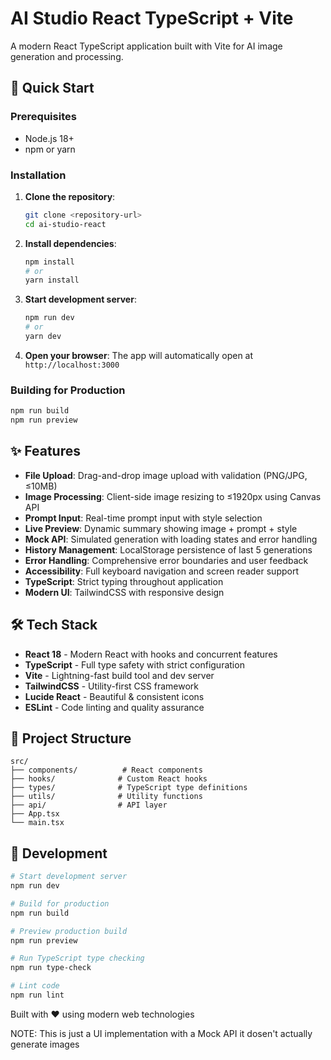 # AI Studio React TypeScript + Vite

A modern React TypeScript application built with Vite for AI image generation and processing.

## 🚀 Quick Start

### Prerequisites
- Node.js 18+ 
- npm or yarn

### Installation

1. **Clone the repository**:
   ```bash
   git clone <repository-url>
   cd ai-studio-react
   ```

2. **Install dependencies**:
   ```bash
   npm install
   # or
   yarn install
   ```

3. **Start development server**:
   ```bash
   npm run dev
   # or
   yarn dev
   ```

4. **Open your browser**:
   The app will automatically open at `http://localhost:3000`

### Building for Production

```bash
npm run build
npm run preview
```

## ✨ Features

- **File Upload**: Drag-and-drop image upload with validation (PNG/JPG, ≤10MB)
- **Image Processing**: Client-side image resizing to ≤1920px using Canvas API
- **Prompt Input**: Real-time prompt input with style selection
- **Live Preview**: Dynamic summary showing image + prompt + style
- **Mock API**: Simulated generation with loading states and error handling
- **History Management**: LocalStorage persistence of last 5 generations
- **Error Handling**: Comprehensive error boundaries and user feedback
- **Accessibility**: Full keyboard navigation and screen reader support
- **TypeScript**: Strict typing throughout application
- **Modern UI**: TailwindCSS with responsive design

## 🛠️ Tech Stack

- **React 18** - Modern React with hooks and concurrent features
- **TypeScript** - Full type safety with strict configuration
- **Vite** - Lightning-fast build tool and dev server  
- **TailwindCSS** - Utility-first CSS framework
- **Lucide React** - Beautiful & consistent icons
- **ESLint** - Code linting and quality assurance

## 📁 Project Structure

```
src/
├── components/          # React components
├── hooks/              # Custom React hooks
├── types/              # TypeScript type definitions
├── utils/              # Utility functions
├── api/                # API layer
├── App.tsx
└── main.tsx
```

## 🧪 Development

```bash
# Start development server
npm run dev

# Build for production  
npm run build

# Preview production build
npm run preview

# Run TypeScript type checking
npm run type-check

# Lint code
npm run lint
```

Built with ❤️ using modern web technologies

NOTE: This is just a UI implementation with a Mock API it dosen't actually generate images